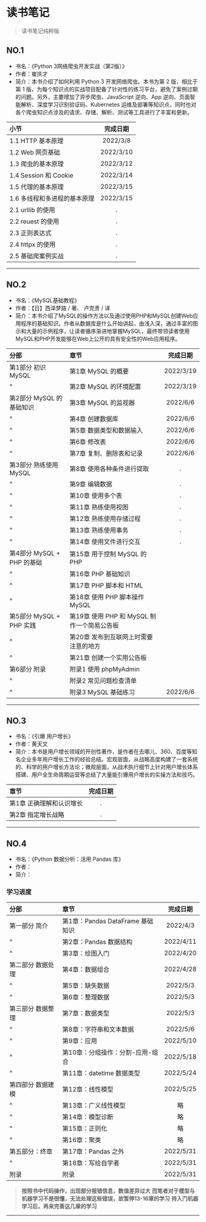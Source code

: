 # 读书笔记

> 读书笔记纯粹版

## NO.1

- 书名：《Python 3网络爬虫开发实战（第2版）》
- 作者：崔庆才
- 简介：本书介绍了如何利用 Python 3 开发网络爬虫。本书为第 2 版，相比于第 1 版，为每个知识点的实战项目配备了针对性的练习平台，避免了案例过期的问题。另外，主要增加了异步爬虫、JavaScript 逆向、App 逆向、页面智能解析、深度学习识别验证码、Kubernetes 运维及部署等知识点，同时也对各个爬虫知识点涉及的请求、存储、解析、测试等工具进行了丰富和更新。

|小节|完成日期|
|:----|:----:|
|1.1 HTTP 基本原理|2022/3/8|
|1.2 Web 网页基础|2022/3/10|
|1.3 爬虫的基本原理|2022/3/12|
|1.4 Session 和 Cookie |2022/3/14|
|1.5 代理的基本原理|2022/3/15|
|1.6 多线程和多进程的基本原理|2022/3/15|
|2.1 urllib 的使用|.|
|2.2 reuest 的使用|.|
|2.3 正则表达式|.|
|2.4 httpx 的使用|.|
|2.5 基础爬案例实战|.|

---

## NO.2

- 书名：《MySQL基础教程》
- 作者：【日】西泽梦路 / 著、   卢克贵 / 译
- 简介：本书介绍了MySQL的操作方法以及通过使用PHP和MySQL创建Web应用程序的基础知识。作者从数据库是什么开始讲起，由浅入深，通过丰富的图示和大量的示例程序，让读者循序渐进地掌握MySQL，最终带领读者使用MySQL和PHP开发能够在Web上公开的具有安全性的Web应用程序。

|分部|章节|完成日期|
|:----|:----|:----:|
|第1部分 初识 MySQL|第1章 MySQL 的概要|2022/3/19|
|^|第2章 MySQL 的环境配置|2022/3/19|
|第2部分 MySQL 的基础知识|第3章 MySQL 的监视器|2022/6/6|
|^|第4章 创建数据库|2022/6/6|
|^|第5章 数据类型和数据输入|2022/6/6|
|^|第6章 修改表|2022/6/6|
|^|第7章 复制、删除表和记录|2022/6/6|
|第3部分 熟练使用 MySQL|第8章 使用各种条件进行提取|.|
|^|第9章 编辑数据|.|
|^|第10章 使用多个表|.|
|^|第11章 熟练使用视图|.|
|^|第12章 熟练使用存储过程|.|
|^|第13章 熟练使用事务|.|
|^|第14章 使用文件进行交互|.|
|第4部分 MySQL + PHP 的基础|第15章 用于控制 MySQL 的 PHP||
|^|第16章 PHP 基础知识||
|^|第17章 PHP 脚本和 HTML||
|^|第18章 使用 PHP 脚本操作 MySQL||
|第5部分 MySQL + PHP 实践|第19章 使用 PHP 和 MySQL 制作一个简易公告板||
|^|第20章 发布到互联网上时需要注意的地方||
|^|第21章 创建一个实用公告板||
|第6部分 附录|附录1 使用 phpMyAdmin||
|^|附录2 常见问题检查清单||
|^|附录3 MySQL 基础练习|2022/6/6|

---

## NO.3

- 书名：《引爆 用户增长》
- 作者：黄天文
- 简介：本书是用户增长领域的开创性著作，是作者在去哪儿、360、百度等知名企业多年用户增长工作的经验总结。宏观层面，从战略高度构建了一套系统的、科学的用户增长方法论；微观层面，从战术执行细节上针对用户增长体系搭建、用户全生命周期运营等总结了大量能引爆用户增长的实操方法和技巧。

|章节|完成日期|
|:----|:----:|
|第1章 正确理解和认识增长|.|
|第2章 指定增长战略|.|

---

## NO.4

- 书名：《Python 数据分析：活用 Pandas 库》
- 作者：
- 简介：
  
### 学习进度

|分部|章节|完成日期|
|:----|:----|:----:|
|第一部分 简介|第1章：Pandas DataFrame 基础知识|2022/4/3|
|^|第2章：Pandas 数据结构|2022/4/11|
|^|第3章：绘图入门|2022/4/20|
|第二部分 数据处理|第4章：数据组合|2022/4/28|
|^|第5章：缺失数据|2022/5/3|
|^|第6章：整理数据|2022/5/3|
|第三部分 数据整理|第7章：数据类型|2022/5/3|
|^|第8章：字符串和文本数据|2022/5/6|
|^|第9章：应用|2022/5/10|
|^|第10章：分组操作：分割-应用-组合|2022/5/18|
|^|第11章：datetime 数据类型|2022/5/24|
|第四部分 数据建模|第12章：线性模型|2022/5/25|
|^|第13章：广义线性模型|略|
|^|第14章：模型诊断|略|
|^|第15章：正则化|略|
|^|第16章：聚类|略|
|第五部分：终章|第17章：Pandas 之外|2022/5/31|
|^|第18章：写给自学者|2022/5/31|
|附录|附录|2022/5/31|

> **按照书中代码操作，出现部分报错信息，数值差异过大**
> **而笔者对于模型与机器学习不是很懂，无法处理这些错误，故暂停13-16章的学习**
> **待入门机器学习后，再来完善这几章的学习**

---
